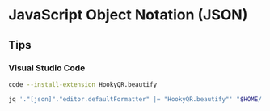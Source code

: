 # JavaScript Object Notation (JSON)

## Tips

### Visual Studio Code

```sh
code --install-extension HookyQR.beautify
```

```sh
jq '."[json]"."editor.defaultFormatter" |= "HookyQR.beautify"' "$HOME/.config/Code/User/settings.json" | sponge "$HOME/.config/Code/User/settings.json"
```
